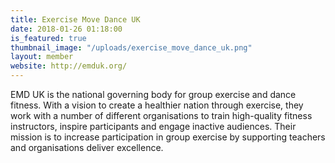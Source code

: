 ```yaml
---
title: Exercise Move Dance UK
date: 2018-01-26 01:18:00 
is_featured: true
thumbnail_image: "/uploads/exercise_move_dance_uk.png"
layout: member
website: http://emduk.org/
---
```


EMD UK is the national governing body for group exercise and dance fitness. With a vision to create a healthier nation through exercise, they work with a number of different organisations to train high-quality fitness instructors, inspire participants and engage inactive audiences. Their mission is to increase participation in group exercise by supporting teachers and organisations deliver excellence.